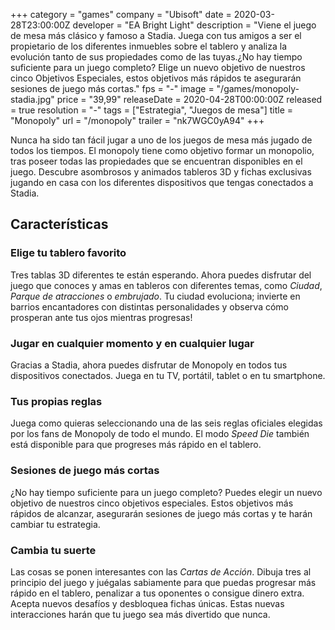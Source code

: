 +++
category = "games"
company = "Ubisoft"
date = 2020-03-28T23:00:00Z
developer = "EA Bright Light"
description = "Viene el juego de mesa más clásico y famoso a Stadia. Juega con tus amigos a ser el propietario de los diferentes inmuebles sobre el tablero y analiza la evolución tanto de sus propiedades como de las tuyas.¿No hay tiempo suficiente para un juego completo? Elige un nuevo objetivo de nuestros cinco Objetivos Especiales, estos objetivos más rápidos te asegurarán sesiones de juego más cortas."
fps = "-"
image = "/games/monopoly-stadia.jpg"
price = "39,99"
releaseDate = 2020-04-28T00:00:00Z
released = true
resolution = "-"
tags = ["Estrategia", "Juegos de mesa"]
title = "Monopoly"
url = "/monopoly"
trailer = "nk7WGC0yA94"
+++

Nunca ha sido tan fácil jugar a uno de los juegos de mesa más jugado de todos los tiempos. El monopoly tiene como objetivo formar un monopolio, tras poseer todas las propiedades que se encuentran disponibles en el juego. Descubre asombrosos y animados tableros 3D y fichas exclusivas jugando en casa con los diferentes dispositivos que tengas conectados a Stadia. 

## Características

### Elige tu tablero favorito

Tres tablas 3D diferentes te están esperando. Ahora puedes disfrutar del juego que conoces y amas en tableros con diferentes temas, como *Ciudad*, *Parque de atracciones* o *embrujado*. Tu ciudad evoluciona; invierte en barrios encantadores con distintas personalidades y observa cómo prosperan ante tus ojos mientras progresas!


### Jugar en cualquier momento y en cualquier lugar

Gracias a Stadia, ahora puedes disfrutar de Monopoly en todos tus dispositivos conectados. Juega en tu TV, portátil, tablet o en tu smartphone.


### Tus propias reglas

Juega como quieras seleccionando una de las seis reglas oficiales elegidas por los fans de Monopoly de todo el mundo. El modo *Speed Die* también está disponible para que progreses más rápido en el tablero.

### Sesiones de juego más cortas

¿No hay tiempo suficiente para un juego completo? Puedes elegir un nuevo objetivo de nuestros cinco objetivos especiales. Estos objetivos más rápidos de alcanzar, asegurarán sesiones de juego más cortas y te harán cambiar tu estrategia. 

### Cambia tu suerte

Las cosas se ponen interesantes con las *Cartas de Acción*. Dibuja tres al principio del juego y juégalas sabiamente para que puedas progresar más rápido en el tablero, penalizar a tus oponentes o consigue dinero extra. Acepta nuevos desafíos y desbloquea fichas únicas. Estas nuevas interacciones harán que tu juego sea más divertido que nunca.
